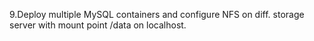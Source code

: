 9.Deploy multiple MySQL containers and configure NFS on diff. storage server with mount point /data on localhost.
